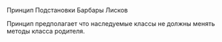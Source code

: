 Принцип Подстановки Барбары Лисков

Принцип предполагает что наследуемые классы не должны менять методы класса родителя.